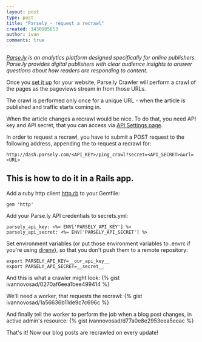 ```yaml
---
layout: post
type: post
title: "Parsely - request a recrawl"
created: 1430985853
author: ivan
comments: true
---
```


*[Parse.ly](http://www.parsely.com/) is an analytics platform designed specifically for online publishers. Parse.ly provides digital publishers with clear audience insights to answer questions about how readers are responding to content.*

Once you [set it up](http://www.parsely.com/docs/integration/tracking/basic.html) for your website, Parse.ly Crawler will perform a crawl of the pages as the pageviews stream in from those URLs. 

The crawl is performed only once for a unique URL - when the article is published and traffic starts coming in.

When the article changes a recrawl would be nice. To do that, you need API key and API secret, that you can access via [API Settings page](http://www.parsely.com/docs/integration/metadata/dash.parsely.com/to/settings/api).

In order to request a recrawl, you have to submit a POST request to the following address, appending the <URL> to request a recrawl for:
	
	http://dash.parsely.com/<API_KEY>/ping_crawl?secret=<API_SECRET>&url=<URL>
	

## This is how to do it in a Rails app.


Add a ruby http client [http.rb](https://github.com/httprb/http.rb) to your Gemfile:

	gem 'http'
	

Add your Parse.ly API credentials to secrets.yml:

	parsely_api_key: <%= ENV['PARSELY_API_KEY'] %>
	parsely_api_secret: <%= ENV['PARSELY_API_SECRET'] %>


Set environment variables (or put those environment variables to .envrc if you're using [direnv](http://direnv.net/)), so that you don't push them to a remote repository:

	export PARSELY_API_KEY=__our_api_key__
	export PARSELY_API_SECRET=__secret__


And this is what a crawler might look:
{% gist ivannovosad/0270af6eea1bee499414 %}


We'll need a worker, that requests the recrawl:
{% gist ivannovosad/1a56636b11de9c7c696c %}


And finally tell the worker to perform the job when a blog post changes, in active admin's resource:
{% gist ivannovosad/d77a0e8e2953eea5eeac %}


That's it! Now our blog posts are recrawled on every update!
